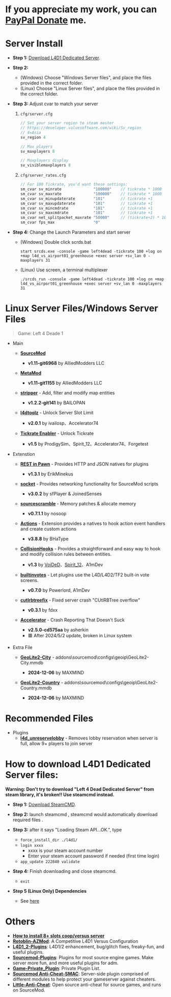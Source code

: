 # If you appreciate my work, you can [PayPal Donate](https://paypal.me/Harry0215?locale.x=zh_TW) me.

# Server Install
* **Step 1:** [Download L4D1 Dedicated Server](#how-to-download-l4d1-dedicated-server-files).

* **Step 2:** 
	* (Windows) Choose "Windows Server files", and place the files provided in the correct folder.
	* (Linux) Choose "Linux Server files", and place the files provided in the correct folder.

* **Step 3:** Adjust cvar to match your server  
	1. ```cfg/server.cfg```
		```php
		// Set your server region to steam master
		// https://developer.valvesoftware.com/wiki/Sv_region
		// 4=Asia
		sv_region 4 

		// Max players
		sv_maxplayers 8

		// Maxplayers display
		sv_visiblemaxplayers 8
		```

	2. ```cfg/server_rates.cfg```
		```php
		// For 100 Tickrate, you'd want these settings:
		sm_cvar sv_minrate 				"100000" 	// tickrate * 1000
		sm_cvar sv_maxrate 				"100000" 	// tickrate * 1000
		sm_cvar sv_minupdaterate 		"101"	 	// tickrate +1
		sm_cvar sv_maxupdaterate 		"101"		// tickrate +1
		sm_cvar sv_mincmdrate 			"101"		// tickrate +1
		sm_cvar sv_maxcmdrate 			"101"		// tickrate +1
		sm_cvar net_splitpacket_maxrate "50000" 	// (tickrate÷2) * 1000
		sm_cvar fps_max					"0"
		```

* **Step 4:** Change the Launch Parameters and start server
	* (Windows) Double click scrds.bat
		```
		start srcds.exe -console -game left4dead -tickrate 100 +log on +map l4d_vs_airport01_greenhouse +exec server +sv_lan 0 -maxplayers 31
		```
	* (Linux) Use screen, a terminal multiplexer
		```
		./srcds_run -console -game left4dead -tickrate 100 +log on +map l4d_vs_airport01_greenhouse +exec server +sv_lan 0 -maxplayers 31
		```

# Linux Server Files/Windows Server Files
> Game: Left 4 Deade 1
* Main
	* **[SourceMod](https://www.sourcemod.net/downloads.php?branch=1.11-dev)**
		* **v1.11-git6968** by AlliedModders LLC

	* **[MetaMod](https://www.metamodsource.net/downloads.php/?branch=1.11-dev)**
		* **v1.11-git1155** by AlliedModders LLC

	* **[stripper](https://www.bailopan.net/stripper/snapshots/1.2/)** - Add, filter and modify map entities
		* **v1.2.2-git141** by BAILOPAN

	* **[l4dtoolz](https://github.com/accelerator74/l4dtoolz/releases)** - Unlock Server Slot Limit
		* **v2.0.1** by ivailosp、Accelerator74

	* **[Tickrate Enabler](https://github.com/accelerator74/Tickrate-Enabler/releases)** - Unlock Tickrate
		* **v1.5** by ProdigySim、Spirit_12、Accelerator74、Forgetest

* Extenstion
	* **[REST in Pawn](https://github.com/ErikMinekus/sm-ripext/releases)** - Provides HTTP and JSON natives for plugins
		* **v1.3.1** by ErikMinekus 

	* **[socket](https://github.com/JoinedSenses/sm-ext-socket/releases)** - Provides networking functionality for SourceMod scripts
		* **v3.0.2** by sfPlayer & JoinedSenses 

	* **[sourcescramble](https://github.com/nosoop/SMExt-SourceScramble/releases)** - Memory patches & allocate memory
		* **v0.7.1.1** by nosoop

	* **[Actions](https://forums.alliedmods.net/showthread.php?t=336374)** - Extension provides a natives to hook action event handlers and create custom actions
		* **v3.8.8** by BHaType

	* **[CollisionHooks](https://github.com/L4D-Community/Collisionhook)** - Provides a straightforward and easy way to hook and modify collision rules between entities.
		* **v1.3** by [VoiDeD](https://github.com/voided/CollisionHook)、[Spirit_12](https://github.com/Satanic-Spirit/Collisionhook)、A1mDev

	* **[builtinvotes](https://github.com/L4D-Community/builtinvotes/actions)** - Let plugins use the L4D/L4D2/TF2 built-in vote screens.
		* **v0.7.0** by Powerlord, A1mDev

	* **[cutlrbtreefix](https://github.com/fdxx/cutlrbtreefix/releases)** - Fixed server crash "CUtlRBTree overflow"
		* **v0.3.1** by fdxx

	* **[Accelerator](https://forums.alliedmods.net/showthread.php?t=277703)** - Crash Reporting That Doesn't Suck
		* **v2.5.0-cd575aa** by asherkin
		* 🟥 After 2024/5/2 update, broken in Linux system

* Extra File
	* **[GeoLite2-City](https://www.maxmind.com/en/home)** - addons\sourcemod\configs\geoip\GeoLite2-City.mmdb
		* **2024-12-06** by MAXMIND

	* **[GeoLite2-Country](https://www.maxmind.com/en/home)** - addons\sourcemod\configs\geoip\GeoLite2-Country.mmdb
		* **2024-12-06** by MAXMIND

# Recommended Files
* Plugins
	* **[l4d_unreservelobby](https://github.com/fbef0102/L4D1_2-Plugins/tree/master/l4d_unreservelobby)** - Removes lobby reservation when server is full, allow 9+ players to join server

# How to download L4D1 Dedicated Server files:
**Warning: Don't try to download "Left 4 Dead Dedicated Server" from steam library, it's broken!! Use steamcmd instead.**

* **Step 1:** [Download SteamCMD](https://developer.valvesoftware.com/wiki/SteamCMD#Downloading_SteamCMD).

* **Step 2:** launch steamcmd , steamcmd would automatically download required files .

* **Step 3:** after it says "Loading Steam API...OK.", type
	* ```force_install_dir ./l4d1/```
	* ```login xxxx```
		* xxxx is your steam account number 
		* Enter your steam account password if needed (first time login)
	* ```app_update 222840 validate```

* **Step 4:** Finish downloading and close steamcmd.
	* ```exit```

* **Step 5 (Linux Only) Dependencies** 
	* See [here](/README.md#dependencies)

# Others
* <b>[How to install 8+ slots coop/versus server](https://github.com/fbef0102/Game-Private_Plugin/tree/main/Tutorial_%E6%95%99%E5%AD%B8%E5%8D%80/English/Game/L4D2/8+_Survivors_In_Coop)</b>
* <b>[Rotoblin-AZMod](https://github.com/fbef0102/Rotoblin-AZMod)</b>: A Competitive L4D1 Versus Configuration
* <b>[L4D1_2-Plugins](https://github.com/fbef0102/L4D1_2-Plugins)</b>: L4D1/2 enhancement, bug/glitch fixes, freaky-fun, and useful plugins.
* <b>[Sourcemod-Plugins](https://github.com/fbef0102/Sourcemod-Plugins)</b>: Plugins for most source engine games. Make server more fun, and more useful plugins for adm.
* <b>[Game-Private_Plugin](https://github.com/fbef0102/Game-Private_Plugin)</b>: Private Plugin List.
* <b>[Sourcemod Anti-Cheat-SMAC](https://github.com/fbef0102/SMAC)</b>: Server-side plugin comprised of different modules to help protect your gameserver against cheaters.
* <b>[Little-Anti-Cheat](https://github.com/fbef0102/Little-Anti-Cheat)</b>: Open source anti-cheat for source games, and runs on SourceMod.
